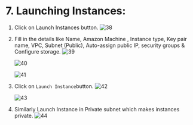 # 7. Launching Instances:

  1. Click on Launch Instances button.
     ![38](https://github.com/user-attachments/assets/5b3736a0-c9f2-4ddf-bde8-36ae9e6fabeb)

  2. Fill in the details like Name, Amazon Machine     <IMAGE>, Instance type, Key pair name, VPC, Subnet (Public), Auto-assign public IP, security groups & Configure storage.
     ![39](https://github.com/user-attachments/assets/1025e503-d6ee-48b4-83d6-5ec48e0e171c)     

     ![40](https://github.com/user-attachments/assets/0203f4d4-53df-4ee0-9bb1-850dcd68e5c7)
     
     ![41](https://github.com/user-attachments/assets/cf1bdc18-d68e-42ef-8335-8f35301c4d09)

  4. Click on ```Launch Instance```button.
     ![42](https://github.com/user-attachments/assets/3be15f8a-eca9-48be-9638-4da3abe106bd)
     
     ![43](https://github.com/user-attachments/assets/a8d5751d-98fa-44a9-b394-21c7ebd9300d)

  6. Similarly Launch Instance in Private subnet which makes instances private.
     ![44](https://github.com/user-attachments/assets/2ac45a45-c1fa-4339-8168-fb866e0a0dfd)
